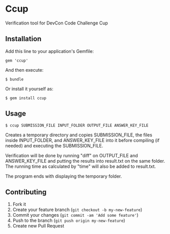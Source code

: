 # Ccup

Verification tool for DevCon Code Challenge Cup

## Installation

Add this line to your application's Gemfile:

    gem 'ccup'

And then execute:

    $ bundle

Or install it yourself as:

    $ gem install ccup

## Usage

    $ ccup SUBMISSION_FILE INPUT_FOLDER OUTPUT_FILE ANSWER_KEY_FILE

Creates a temporary directory and copies SUBMISSION\_FILE, the files inside
INPUT\_FOLDER, and ANSWER\_KEY\_FILE into it before compiling (if needed) and
executing the SUBMISSION\_FILE.

Verification will be done by running "diff" on OUTPUT\_FILE and ANSWER\_KEY\_FILE
and putting the results into result.txt on the same folder. The running time
as calculated by "time" will also be added to result.txt.

The program ends with displaying the temporary folder.

## Contributing

1. Fork it
2. Create your feature branch (`git checkout -b my-new-feature`)
3. Commit your changes (`git commit -am 'Add some feature'`)
4. Push to the branch (`git push origin my-new-feature`)
5. Create new Pull Request
